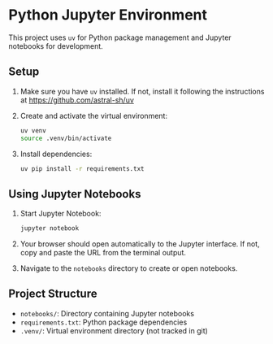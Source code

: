 # Python Jupyter Environment

This project uses `uv` for Python package management and Jupyter notebooks for development.

## Setup

1. Make sure you have `uv` installed. If not, install it following the instructions at https://github.com/astral-sh/uv

2. Create and activate the virtual environment:
   ```bash
   uv venv
   source .venv/bin/activate
   ```

3. Install dependencies:
   ```bash
   uv pip install -r requirements.txt
   ```

## Using Jupyter Notebooks

1. Start Jupyter Notebook:
   ```bash
   jupyter notebook
   ```

2. Your browser should open automatically to the Jupyter interface. If not, copy and paste the URL from the terminal output.

3. Navigate to the `notebooks` directory to create or open notebooks.

## Project Structure

- `notebooks/`: Directory containing Jupyter notebooks
- `requirements.txt`: Python package dependencies
- `.venv/`: Virtual environment directory (not tracked in git) 